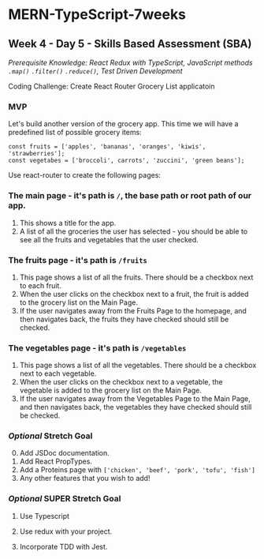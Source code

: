 # MERN-TypeScript-7weeks

## Week 4 - Day 5 - Skills Based Assessment (SBA)

*Prerequisite Knowledge: React Redux with TypeScript, JavaScript methods `.map()` `.filter()` `.reduce()`, Test Driven Development*

Coding Challenge: Create React Router Grocery List applicatoin

### MVP

Let's build another version of the grocery app. This time we will have a predefined list of possible grocery items:
```
const fruits = ['apples', 'bananas', 'oranges', 'kiwis', 'strawberries'];
const vegetabes = ['broccoli', carrots', 'zuccini', 'green beans'];
```

Use react-router to create the following pages:
### The main page - it's path is `/`, the base path or root path of our app.
1. This shows a title for the app.
2. A list of all the groceries the user has selected - you should be able to see all the fruits and vegetables that the user checked.

### The fruits page - it's path is `/fruits`
 
1. This page shows a list of all the fruits. There should be a checkbox next to each fruit. 
2. When the user clicks on the checkbox next to a fruit, the fruit is added to the grocery list on the Main Page.
3. If the user navigates away from the Fruits Page to the homepage, and then navigates back, the fruits they have checked should still be checked. 

### The vegetables page - it's path is `/vegetables`
 
 1. This page shows a list of all the vegetables. There should be a checkbox next to each vegetable. 
 2. When the user clicks on the checkbox next to a vegetable, the vegetable is added to the grocery list on the Main Page.
 3. If the user navigates away from the Vegetables Page to the Main Page, and then navigates back, the vegetables they have checked should still be checked. 

### *Optional* Stretch Goal

0. Add JSDoc documentation.
1. Add React PropTypes.
2. Add a Proteins page with `['chicken', 'beef', 'pork', 'tofu', 'fish']`
3. Any other features that you wish to add!

### *Optional* SUPER Stretch Goal
1. Use Typescript
2. Use redux with your project.

3. Incorporate TDD with Jest.
